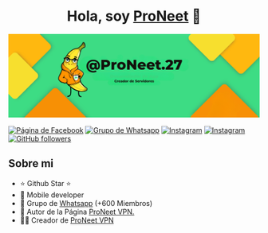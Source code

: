 <div align="center">
<h1 align="center">Hola, soy <a href="https://descarga.proneet.org/">ProNeet</a> 👋</h1>
</div>
<img src="banner.png">

[![Página de Facebook](https://img.shields.io/badge/Facebook-blue?logo=facebook)](https://facebook.com/ProNeet27)
[![Grupo de Whatsapp](https://img.shields.io/badge/WhatsApp-25D366?logo=whatsapp&logoColor=fff&style=flat)](https://wa.me/593992852026?text=Hola%20vengo%20desde%20la%20Página%20de%20ProNeet%20VPN%20y%20quiero%20más%20información%20sobre%20la%20aplicacion.)
[![Instagram](https://img.shields.io/badge/Instagram-E4405F?style=flat-square&logo=Instagram&logoColor=white)](https://www.instagram.com/proneet.27)
[![Instagram](https://img.shields.io/badge/Telegram-2CA5E0?style=flat-squeare&logo=telegram&logoColor=white)](https://t.me/ProNeet27)
[![GitHub followers](https://img.shields.io/github/followers/ProNeet-27?style=social)](https://github.com/ProNeet-27)

## Sobre mi

- ⭐ Github Star ⭐ 
- 📲 Mobile developer
- 🎥 Grupo de [Whatsapp](https://chat.whatsapp.com/GoKO7anWUlO0AcCgWbJXOS) (+600 Miembros)
- 📗 Autor de la Página [ProNeet VPN.](https://descarga.proneet.org)
- 🧑‍🏫 Creador de [ProNeet VPN](https://github.com/ProNeet-27/ProNeet-VPN/releases/download/v1.0/ProNeet.VPN.apk)
<br>
